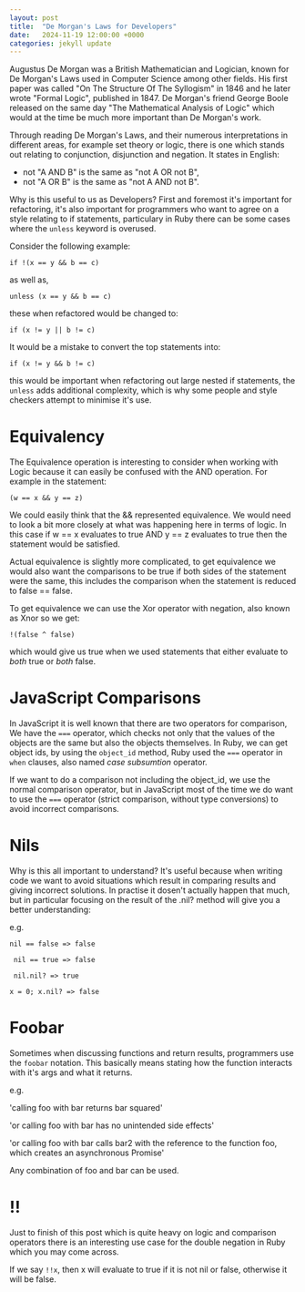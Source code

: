 ```yaml
---
layout: post
title:  "De Morgan's Laws for Developers"
date:   2024-11-19 12:00:00 +0000
categories: jekyll update
---
```


Augustus De Morgan was a British Mathematician and Logician, known for De Morgan's Laws used in Computer Science among other fields. His first paper was called "On The Structure Of The Syllogism" in 1846 and he later wrote "Formal Logic", published in 1847. De Morgan's friend George Boole released on the same day "The Mathematical Analysis of Logic" which would at the time be much more important than De Morgan's work.

Through reading De Morgan's Laws, and their numerous interpretations in different areas, for example set theory or logic, there is one which stands out relating to conjunction, disjunction and negation. It states in English:

 * not "A AND B" is the same as "not A OR not B",
 * not "A OR B" is the same as "not A AND not B".

Why is this useful to us as Developers? First and foremost it's important for refactoring, it's also important for programmers who want to agree on a style relating to if statements, particulary in Ruby there can be some cases where the `unless` keyword is overused.

Consider the following example:

`if !(x == y && b == c)`

as well as,

`unless (x == y && b == c)`

these when refactored would be changed to:

`if (x != y || b != c)`

It would be a mistake to convert the top statements into:

`if (x != y && b != c)`

this would be important when refactoring out large nested if statements, the `unless` adds additional complexity, which is why some people and style checkers attempt to minimise it's use.

# Equivalency

The Equivalence operation is interesting to consider when working with Logic because it can easily be confused with the AND operation. For example in the statement:

`(w == x && y == z)`

We could easily think that the && represented equivalence. We would need to look a bit more closely at what was happening here in terms of logic. In this case if w == x evaluates to true AND y == z evaluates to true then the statement would be satisfied. 

Actual equivalence is slightly more complicated, to get equivalence we would also want the comparisons 
to be true if both sides of the statement were the same, this includes the comparison when the statement is reduced to false == false.

To get equivalence we can use the Xor operator with negation, also known as Xnor so we get:

`!(false ^ false)`

which would give us true when we used statements that either evaluate to *both* true or *both* false.

# JavaScript Comparisons

In JavaScript it is well known that there are two operators for comparison, We have the `===` operator, which checks not only that the values of the objects are the same but also the objects themselves. In Ruby, we can get object ids, by using the `object_id` method, Ruby used the `===` operator in `when` clauses, also named *case subsumtion* operator.

If we want to do a comparison not including the object_id, we use the normal comparison operator, but in JavaScript most of the time we do want to use the `===` operator (strict comparison, without type conversions) to avoid incorrect comparisons.

# Nils

Why is this all important to understand? It's useful because when writing code we want to avoid situations which result in comparing results and giving incorrect solutions. In practise it dosen't actually happen that much, but in particular focusing on the result of the .nil? method will give you a better understanding:

e.g. 

``` nil == false => false ```

``` nil == true => false```

``` nil.nil? => true```

``` x = 0; x.nil? => false ```

# Foobar

Sometimes when discussing functions and return results, programmers use the `foobar` notation. This basically means stating how the function interacts with it's args and what it returns.

e.g. 

'calling foo with bar returns bar squared'

'or calling foo with bar has no unintended side effects'

'or calling foo with bar calls bar2 with the reference to the function foo, which creates an asynchronous Promise'

Any combination of foo and bar can be used.

# !!

Just to finish of this post which is quite heavy on logic and comparison operators there is an interesting use case for the double negation in Ruby which you may come across. 

If we say `!!x`, then x will evaluate to true if it is not nil or false, otherwise it will be false.
